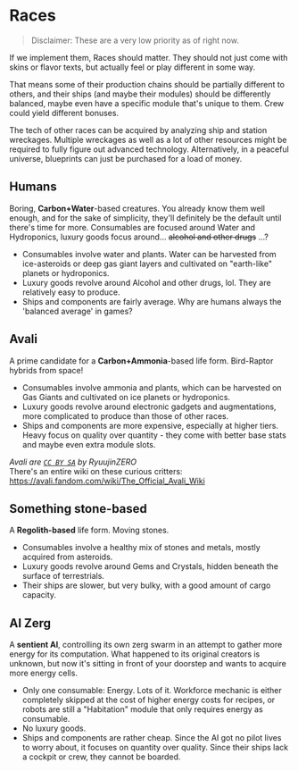 # Races 
> Disclaimer: These are a very low priority as of right now.

If we implement them, Races should matter.
They should not just come with skins or flavor texts, but actually feel or play different in some way.

That means some of their production chains should be partially different to others, and their ships (and maybe their modules) should be differently balanced, maybe even have a specific module that's unique to them. Crew could yield different bonuses.

The tech of other races can be acquired by analyzing ship and station wreckages. Multiple wreckages as well as a lot of other resources might be required to fully figure out advanced technology. Alternatively, in a peaceful universe, blueprints can just be purchased for a load of money.

## Humans
Boring, **Carbon+Water**-based creatures. You already know them well enough, and for the sake of simplicity, they'll definitely be the default until there's time for more. Consumables are focused around Water and Hydroponics, luxury goods focus around... ~~alcohol and other drugs~~ ...?

- Consumables involve water and plants. Water can be harvested from ice-asteroids or deep gas giant layers and cultivated on "earth-like" planets or hydroponics.
- Luxury goods revolve around Alcohol and other drugs, lol. They are relatively easy to produce. 
- Ships and components are fairly average. Why are humans always the 'balanced average' in games?

## Avali
A prime candidate for a **Carbon+Ammonia**-based life form. Bird-Raptor hybrids from space!

- Consumables involve ammonia and plants, which can be harvested on Gas Giants and cultivated on ice planets or hydroponics.
- Luxury goods revolve around electronic gadgets and augmentations, more complicated to produce than those of other races.
- Ships and components are more expensive, especially at higher tiers. Heavy focus on quality over quantity - they come with better base stats and maybe even extra module slots.

*Avali are [`CC BY SA`](https://creativecommons.org/licenses/by-sa/4.0/) by RyuujinZERO*<br>
There's an entire wiki on these curious critters: https://avali.fandom.com/wiki/The_Official_Avali_Wiki

## Something stone-based
A **Regolith-based** life form. Moving stones.

- Consumables involve a healthy mix of stones and metals, mostly acquired from asteroids.
- Luxury goods revolve around Gems and Crystals, hidden beneath the surface of terrestrials.
- Their ships are slower, but very bulky, with a good amount of cargo capacity.

## AI Zerg
A **sentient AI**, controlling its own zerg swarm in an attempt to gather more energy for its computation. What happened to its original creators is unknown, but now it's sitting in front of your doorstep and wants to acquire more energy cells.

- Only one consumable: Energy. Lots of it. Workforce mechanic is either completely skipped at the cost of higher energy costs for recipes, or robots are still a "Habitation" module that only requires energy as consumable.
- No luxury goods. 
- Ships and components are rather cheap. Since the AI got no pilot lives to worry about, it focuses on quantity over quality. Since their ships lack a cockpit or crew, they cannot be boarded.
